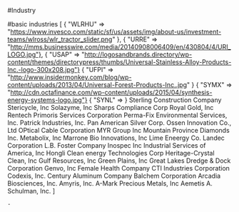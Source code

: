 #Industry

  #basic industries
     [ { "WLRHU" => "https://www.invesco.com/static/sf/us/assets/img/about-us/investment-teams/wlross/wlr_tractor_slider.png" },
       { "URRE" => "http://mms.businesswire.com/media/20140908006409/en/430804/4/URI_LOGO.jpg"},
      { "USAP" => "http://logosandbrands.directory/wp-content/themes/directorypress/thumbs/Universal-Stainless-Alloy-Products-Inc.-logo-300x208.jpg"}
     { "UFPI" => "http://www.insidermonkey.com/blog/wp-content/uploads/2013/04/Universal-Forest-Products-Inc..jpg" }
     { "SYMX" => "http://cdn.octafinance.com/wp-content/uploads/2015/04/synthesis-energy-systems-logo.jpg"}
     { "SYNL" => }
     Sterling Construction Company
     Stericycle, Inc
     Solazyme, Inc
     Sharps Compliance Corp
     Royal Gold, Inc
     Rentech
     Primoris Services Corporation
     Perma-Fix Environmental Services, Inc.
     Patrick Industries, Inc.
     Pan American Silver Corp.
     Ossen Innovation Co., Ltd
     OPtical Cable Corporation
     MYR Group Inc
     Mountain Province Diamonds Inc.
     Metabolix, Inc
     Marrone Bio Innovations, Inc
     Lime Eneergy Co.
     Landec Corporation
     L.B. Foster Company
     Inospec Inc
     Industrial Services of America, Inc
     Hongli Clean energy Technologies Corp
     Heritage-Crystal Clean, Inc
     Gulf Resources, Inc
     Green Plains, Inc
     Great Lakes Dredge & Dock Corporation
     Genvo, Inc
     Female Health Company
     CTI Industries Corporation
     Codexis, Inc.
     Century Aluminum Company
     Balchem Corporation
     Arcadia Biosciences, Inc.
     Amyris, Inc.
     A-Mark Precious Metals, Inc
     Aemetis
     A. Schulman, Inc.
    ]







    -
